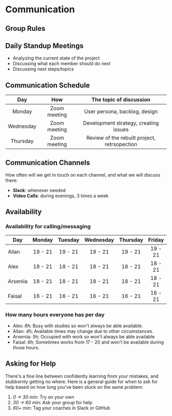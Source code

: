 # Communication

## Group Rules

## Daily Standup Meetings

- Analyzing the current state of the project
- Discussing what each member should do next
- Discussing next steps/topics

## Communication Schedule

|    Day    |     How      |           The topic of discussion            |
| :-------: | :----------: | :------------------------------------------: |
|  Monday   | Zoom meeting |        User persona, backlog, design         |
| Wednesday | Zoom meeting |    Development strategy, creating issues     |
| Thursday  | Zoom meeting | Review of the rebuilt project, retrsopection |

## Communication Channels

How often will we get in touch on each channel, and what we will discuss there:

- **Slack**: whenever needed
- **Video Calls**: during evenings, 3 times a week

## Availability

### Availability for calling/messaging

| Day      | Monday  | Tuesday | Wednesday | Thursday | Friday  | Saturday | Sunday  |
| -------- | :-----: | :-----: | :-------: | :------: | :-----: | :------: | :-----: |
| Allan    | 19 - 21 | 19 - 21 |  19 - 21  | 19 - 21  | 19 - 21 |    NA    | 12 - 16 |
| Alex     | 18 - 21 | 18 - 21 |  18 - 21  | 18 - 21  | 18 - 21 |    NA    | 12 - 16 |
| Arseniia | 18 - 21 | 18 - 21 |  18 - 21  | 18 - 21  | 18 - 21 |    NA    | 12 - 16 |
| Faisal   | 16 - 21 | 16 - 21 |  16 - 21  | 16 - 21  | 16 - 21 |    NA    | 12 - 16 |

### How many hours everyone has per day

- Alex: _6h_; Busy with studies so won't always be able available.
- Allan: _4h_; Available times may change due to other circumstances.
- Arseniia: _5h_; Occupied with work so won't always be able available
- Faisal: _6h_; Sometimes works from 17 - 20 and won't be available during those
  hours.

## Asking for Help

There's a fine line between confidently learning from your mistakes, and
stubbornly getting no where. Here is a general guide for when to ask for help
based on how long you've been stuck on the same problem:

1. _0 -> 30 min_: Try on your own
2. _30 -> 60 min_: Ask your group for help
3. _60+ min_: Tag your coaches in Slack or GitHub
